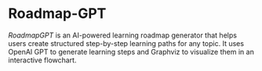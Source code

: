 # Roadmap-GPT
*RoadmapGPT* is an AI-powered learning roadmap generator that helps users create structured step-by-step learning paths for any topic. It uses OpenAI GPT to generate learning steps and Graphviz to visualize them in an interactive flowchart.
